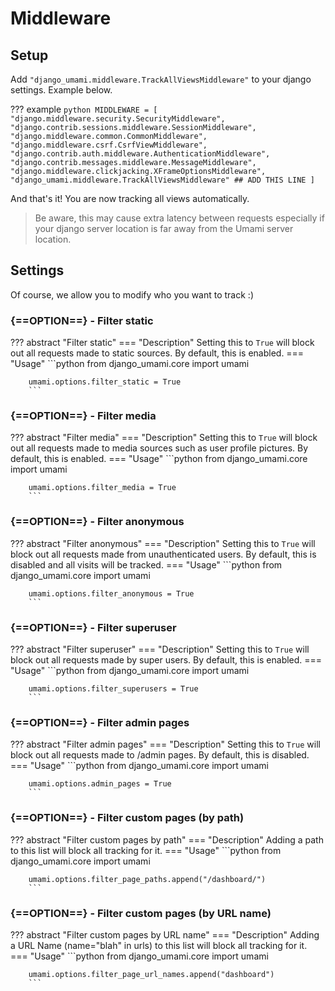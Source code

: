 # Middleware

## Setup

Add `"django_umami.middleware.TrackAllViewsMiddleware"` to your django settings. Example below.

??? example
    ```python
    MIDDLEWARE = [
        "django.middleware.security.SecurityMiddleware",
        "django.contrib.sessions.middleware.SessionMiddleware",
        "django.middleware.common.CommonMiddleware",
        "django.middleware.csrf.CsrfViewMiddleware",
        "django.contrib.auth.middleware.AuthenticationMiddleware",
        "django.contrib.messages.middleware.MessageMiddleware",
        "django.middleware.clickjacking.XFrameOptionsMiddleware",
        "django_umami.middleware.TrackAllViewsMiddleware" ## ADD THIS LINE
    ]
    ```

And that's it! You are now tracking all views automatically.
> Be aware, this may cause extra latency between requests 
especially if your django server location is far away from the Umami server location.
 

## Settings

Of course, we allow you to modify who you want to track :)



### {==OPTION==} - Filter static

??? abstract "Filter static"
    === "Description"
        Setting this to `True` will block out all requests made to static sources. By default, this is enabled.
    === "Usage"
        ```python
        from django_umami.core import umami
        
        umami.options.filter_static = True
        ```

### {==OPTION==} - Filter media

??? abstract "Filter media"
    === "Description"
        Setting this to `True` will block out all requests made to media sources such as user profile pictures. By default, 
        this is enabled.
    === "Usage"
        ```python
        from django_umami.core import umami
        
        umami.options.filter_media = True
        ```

### {==OPTION==} - Filter anonymous

??? abstract "Filter anonymous"
    === "Description"
        Setting this to `True` will block out all requests made from unauthenticated users. By default, 
        this is disabled and all visits will be tracked.
    === "Usage"
        ```python
        from django_umami.core import umami
        
        umami.options.filter_anonymous = True
        ```

### {==OPTION==} - Filter superuser

??? abstract "Filter superuser"
    === "Description"
        Setting this to `True` will block out all requests made by super users. By default, 
        this is enabled.
    === "Usage"
        ```python
        from django_umami.core import umami
        
        umami.options.filter_superusers = True
        ```
### {==OPTION==} - Filter admin pages

??? abstract "Filter admin pages"
    === "Description"
        Setting this to `True` will block out all requests made to /admin pages. By default, 
        this is disabled.
    === "Usage"
        ```python
        from django_umami.core import umami
        
        umami.options.admin_pages = True
        ```

### {==OPTION==} - Filter custom pages (by path)

??? abstract "Filter custom pages by path"
    === "Description"
        Adding a path to this list will block all tracking for it.
    === "Usage"
        ```python
        from django_umami.core import umami
        
        umami.options.filter_page_paths.append("/dashboard/")
        ```
### {==OPTION==} - Filter custom pages (by URL name)

??? abstract "Filter custom pages by URL name"
    === "Description"
        Adding a URL Name (name="blah" in urls) to this list will block all tracking for it.
    === "Usage"
        ```python
        from django_umami.core import umami
        
        umami.options.filter_page_url_names.append("dashboard")
        ```
